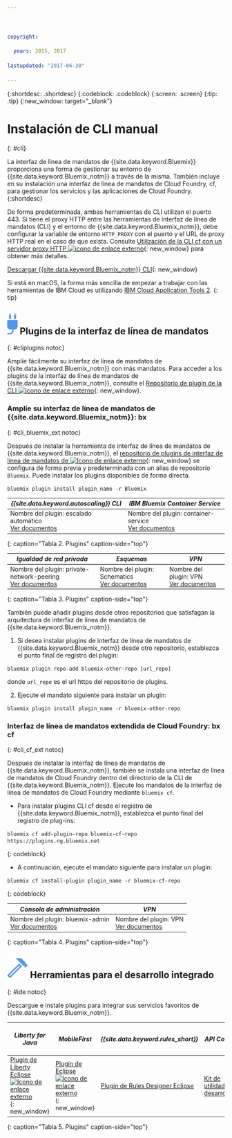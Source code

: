 ```yaml
---



copyright:

  years: 2015, 2017

lastupdated: "2017-06-30"

---
```


{:shortdesc: .shortdesc}
{:codeblock: .codeblock}
{:screen: .screen}
{:tip: .tip}
{:new_window: target="_blank"}

# Instalación de CLI manual
{: #cli}

La interfaz de línea de mandatos de {{site.data.keyword.Bluemix}} proporciona una forma de gestionar su entorno de {{site.data.keyword.Bluemix_notm}} a través de la misma. También incluye en su instalación una interfaz de línea de mandatos de Cloud Foundry, cf, para gestionar los servicios y las aplicaciones de Cloud Foundry.
{:shortdesc}

De forma predeterminada, ambas herramientas de CLI utilizan el puerto 443. Si tiene el proxy HTTP entre las herramientas de interfaz de línea de mandatos (CLI) y el entorno de {{site.data.keyword.Bluemix_notm}}, debe configurar la variable de entorno `HTTP_PROXY` con el puerto y el URL de proxy HTTP real en el caso de que exista. Consulte [Utilización de la CLI cf con un servidor proxy HTTP ![icono de enlace externo](../icons/launch-glyph.svg)](http://docs.cloudfoundry.org/cf-cli/http-proxy.html){: new_window} para obtener más detalles.

[Descargar {{site.data.keyword.Bluemix_notm}} CLI](/docs/cli/reference/bluemix_cli/all_versions.html){: new_window} 

Si está en macOS, la forma más sencilla de empezar a trabajar con las herramientas de IBM Cloud es utilizando [IBM Cloud Application Tools 2](/docs/cli/icat.html).
{: tip}

## ![](./images/CLI_Plugin.svg) Plugins de la interfaz de línea de mandatos
{: #cliplugins notoc}

Amplíe fácilmente su interfaz de línea de mandatos de {{site.data.keyword.Bluemix_notm}} con más mandatos. Para acceder
a los plugins de la interfaz de línea de mandatos de {{site.data.keyword.Bluemix_notm}}, consulte el
[Repositorio de plugin de la CLI ![icono de enlace externo](../icons/launch-glyph.svg)](https://plugins.ng.bluemix.net/){: new_window}.

### Amplíe su interfaz de línea de mandatos de {{site.data.keyword.Bluemix_notm}}: bx
{: #cli_bluemix_ext notoc}


Después de instalar la herramienta de interfaz de línea de mandatos de {{site.data.keyword.Bluemix_notm}}, el [repositorio de plugins de interfaz de línea de mandatos de ![Icono de enlace externo](../icons/launch-glyph.svg)](https://plugins.ng.bluemix.net/){: new_window} se configura de forma previa y predeterminada con un alias de repositorio `Bluemix`. Puede instalar los plugins disponibles de forma directa.

```
bluemix plugin install plugin_name -r Bluemix
```

| *{{site.data.keyword.autoscaling}} CLI* |  *IBM Bluemix Container Service*  |
|-----|-----|
| Nombre del plugin: escalado automático <br> [Ver documentos](/docs/cli/plugins/auto-scaling/index.html) |  Nombre del plugin: container-service  <br> [Ver documentos](/docs/containers/cs_cli_devtools.html) |
{: caption="Tabla 2. Plugins" caption-side="top"}

|  *Igualdad de red privada* | *Esquemas* | *VPN*  |
|-----|-----|-----|
| Nombre del plugin: private-network-peering  <br> [Ver documentos](/docs/cli/plugins/pnp/index.html) | Nombre del plugin: Schematics  <br> [Ver documentos](/docs/services/schematics/schematics_reference.html) | Nombre del plugin: VPN  <br> [Ver documentos](/docs/cli/plugins/bx_vpn/index.html) |
{: caption="Tabla 3. Plugins" caption-side="top"}

También puede añadir plugins desde otros repositorios que satisfagan la arquitectura de interfaz de línea de mandatos de {{site.data.keyword.Bluemix_notm}}.
1. Si desea instalar plugins de interfaz de línea de mandatos de {{site.data.keyword.Bluemix_notm}} desde otro repositorio, establezca el punto final de registro del plugin:
```
bluemix plugin repo-add bluemix-other-repo [url_repo]
```
donde `url_repo` es el url https del repositorio de plugins.

2. Ejecute el mandato siguiente para instalar un plugin:
```
bluemix plugin install plugin_name -r bluemix-other-repo
```

### Interfaz de línea de mandatos extendida de Cloud Foundry: bx cf
{: #cli_cf_ext notoc}

Después de instalar la interfaz de línea de mandatos de {{site.data.keyword.Bluemix_notm}}, también se instala una interfaz de línea de mandatos de Cloud Foundry dentro del directorio de la CLI de {{site.data.keyword.Bluemix_notm}}. Ejecute los mandatos de la interfaz de línea de mandatos de Cloud Foundry mediante `bluemix cf`.

* Para instalar plugins CLI cf desde el registro de {{site.data.keyword.Bluemix_notm}}, establezca el punto final del registro de plug-ins:

```
bluemix cf add-plugin-repo bluemix-cf-repo https://plugins.ng.bluemix.net
```
{: codeblock}

* A continuación, ejecute el mandato siguiente para instalar un plugin:

```
bluemix cf install-plugin plugin_name -r bluemix-cf-repo
```
{: codeblock}

| *Consola de administración* | *VPN* |
|-----------------|-----------------|
|  Nombre del plugin: bluemix-admin <br> [Ver documentos](/docs/cli/plugins/bluemix_admin/index.html) | Nombre del plugin: VPN <br> [Ver documentos](/docs/cli/plugins/vpn/index.html) |
{: caption="Tabla 4. Plugins" caption-side="top"}


## ![](./images/Integrated_Dev_Tools.svg) Herramientas para el desarrollo integrado
{: #ide notoc}

Descargue e instale plugins para integrar sus servicios favoritos de {{site.data.keyword.Bluemix_notm}}.

| *Liberty for Java* | *MobileFirst* | *{{site.data.keyword.rules_short}}* | *API Connect* | *Eclipse Tools for Bluemix* |
|----------|----------|----------|----------|----------|
| [Plugin de Liberty Eclipse ![Icono de enlace externo](../icons/launch-glyph.svg)](https://developer.ibm.com/wasdev/downloads/liberty-profile-using-eclipse/){: new_window} | [Plugin de Eclipse ![Icono de enlace externo](../icons/launch-glyph.svg)](https://marketplace.eclipse.org/content/ibm-mobilefirst-platform-studio){: new_window} | [Plugin de Rules Designer Eclipse](../services/rules/index.html#rulov002) | [Kit de utilidades del desarrollador](/docs/services/apiconnect/creating_apis.html#install_dev_tk ) | [Plugin de Bluemix Eclipse](/docs/manageapps/eclipsetools/eclipsetools.html) |
{: caption="Tabla 5. Plugins" caption-side="top"}
